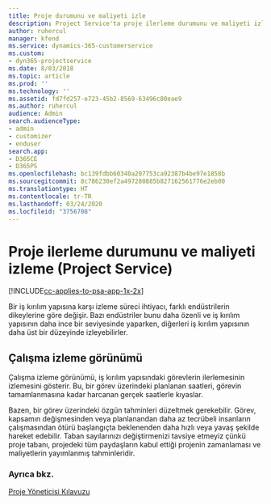 ```yaml
---
title: Proje durumunu ve maliyeti izle
description: Project Service'ta proje ilerleme durumunu ve maliyeti izleme
author: ruhercul
manager: kfend
ms.service: dynamics-365-customerservice
ms.custom:
- dyn365-projectservice
ms.date: 8/03/2018
ms.topic: article
ms.prod: ''
ms.technology: ''
ms.assetid: fd7fd257-e723-45b2-8569-63496c80eae9
ms.author: ruhercul
audience: Admin
search.audienceType:
- admin
- customizer
- enduser
search.app:
- D365CE
- D365PS
ms.openlocfilehash: bc139fdbb60340a207753ca92387b4be97e1858b
ms.sourcegitcommit: 8c786230ef2a497280885b827162561776e2eb00
ms.translationtype: HT
ms.contentlocale: tr-TR
ms.lasthandoff: 03/24/2020
ms.locfileid: "3756708"
---
```

# <a name="track-project-progress-and-cost-project-service"></a>Proje ilerleme durumunu ve maliyeti izleme (Project Service)

[!INCLUDE[cc-applies-to-psa-app-1x-2x](../includes/cc-applies-to-psa-app-1x-2x.md)]

Bir iş kırılım yapısına karşı izleme süreci ihtiyacı, farklı endüstrilerin dikeylerine göre değişir. Bazı endüstriler bunu daha özenli ve iş kırılım yapısının daha ince bir seviyesinde yaparken, diğerleri iş kırılım yapısının daha üst bir düzeyinde izleyebilirler.  
  
## <a name="effort-tracking-view"></a>Çalışma izleme görünümü  
Çalışma izleme görünümü, iş kırılım yapısındaki görevlerin ilerlemesinin izlemesini gösterir. Bu, bir görev üzerindeki planlanan saatleri, görevin tamamlanmasına kadar harcanan gerçek saatlerle kıyaslar.  
  
Bazen, bir görev üzerindeki özgün tahminleri düzeltmek gerekebilir. Görev, kapsamın değişmesinden veya planlanandan daha az tecrübeli insanların çalışmasından ötürü başlangıçta beklenenden daha hızlı veya yavaş şekilde hareket edebilir. Taban sayılarınızı değiştirmenizi tavsiye etmeyiz çünkü proje tabanı, projedeki tüm paydaşların kabul ettiği projenin zamanlaması ve maliyetlerin yayımlanmış tahminleridir.  
  
### <a name="see-also"></a>Ayrıca bkz.  
 [Proje Yöneticisi Kılavuzu](../project-service/project-manager-guide.md)
